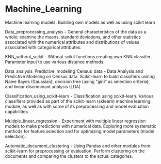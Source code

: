 # Machine_Learning
Machine learning models. Building own models as well as using scikit learn

Data_preprocessing_analysis - General characteristics of the data as a whole: examine the means, standard deviations, and other statistics associated with the numerical attributes and distributions of values associated with categorical attributes.

KNN_without_scikit - Without scikit functions creating own KNN classifer. Parameter input to use various distance methods.

Data_analysis_Predictive_modeling_Census_data - Data Analysis and Predictive Modeling on Census data. Scikit-learn to build classifiers usinng Naive Bayes (Gaussian), decision tree (using "gini" as selection criteria), and linear discriminant analysis (LDA)

Classification_using_scikit-learn - Classification using scikit-learn. Various classifiers provided as part of the scikit-learn (sklearn) machine learning module, as well as with some of its preprocessing and model evaluation capabilities

Multiple_linear_regression - Experiment with multiple linear regression models to make predictions with numerical data. Exploring more systematic methods for feature selection and for optimizing model parameters (model selection).

Automatic_document_clustering - Using Pandas and other modules from scikit-learn for preprocessing or evaluation. Perform clustering on the documents and comparing the clusters to the actual categories.
